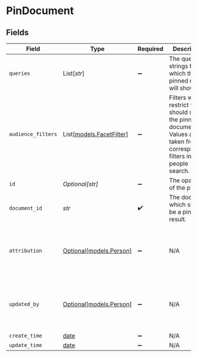 # PinDocument


## Fields

| Field                                                                                                                        | Type                                                                                                                         | Required                                                                                                                     | Description                                                                                                                  | Example                                                                                                                      |
| ---------------------------------------------------------------------------------------------------------------------------- | ---------------------------------------------------------------------------------------------------------------------------- | ---------------------------------------------------------------------------------------------------------------------------- | ---------------------------------------------------------------------------------------------------------------------------- | ---------------------------------------------------------------------------------------------------------------------------- |
| `queries`                                                                                                                    | List[*str*]                                                                                                                  | :heavy_minus_sign:                                                                                                           | The query strings for which the pinned result will show.                                                                     |                                                                                                                              |
| `audience_filters`                                                                                                           | List[[models.FacetFilter](../models/facetfilter.md)]                                                                         | :heavy_minus_sign:                                                                                                           | Filters which restrict who should see the pinned document. Values are taken from the corresponding filters in people search. |                                                                                                                              |
| `id`                                                                                                                         | *Optional[str]*                                                                                                              | :heavy_minus_sign:                                                                                                           | The opaque id of the pin.                                                                                                    |                                                                                                                              |
| `document_id`                                                                                                                | *str*                                                                                                                        | :heavy_check_mark:                                                                                                           | The document which should be a pinned result.                                                                                |                                                                                                                              |
| `attribution`                                                                                                                | [Optional[models.Person]](../models/person.md)                                                                               | :heavy_minus_sign:                                                                                                           | N/A                                                                                                                          | {<br/>"name": "George Clooney",<br/>"obfuscatedId": "abc123"<br/>}                                                           |
| `updated_by`                                                                                                                 | [Optional[models.Person]](../models/person.md)                                                                               | :heavy_minus_sign:                                                                                                           | N/A                                                                                                                          | {<br/>"name": "George Clooney",<br/>"obfuscatedId": "abc123"<br/>}                                                           |
| `create_time`                                                                                                                | [date](https://docs.python.org/3/library/datetime.html#date-objects)                                                         | :heavy_minus_sign:                                                                                                           | N/A                                                                                                                          |                                                                                                                              |
| `update_time`                                                                                                                | [date](https://docs.python.org/3/library/datetime.html#date-objects)                                                         | :heavy_minus_sign:                                                                                                           | N/A                                                                                                                          |                                                                                                                              |